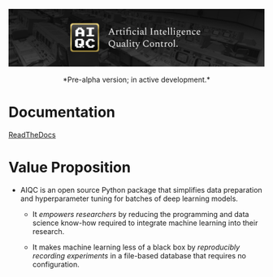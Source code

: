 ![AIQC (wide)](/docs/images/aiqc_logo_wide_controlroom.png)

<p style="text-align: center;">*Pre-alpha version; in active development.*</p>


# Documentation

[ReadTheDocs](https://aiqc.readthedocs.io/)

# Value Proposition

* AIQC is an open source Python package that simplifies data preparation and hyperparameter tuning for batches of deep learning models.

  * It *empowers researchers* by reducing the programming and data science know-how required to integrate machine learning into their research.

  * It makes machine learning less of a black box by *reproducibly recording experiments* in a file-based database that requires no configuration.

